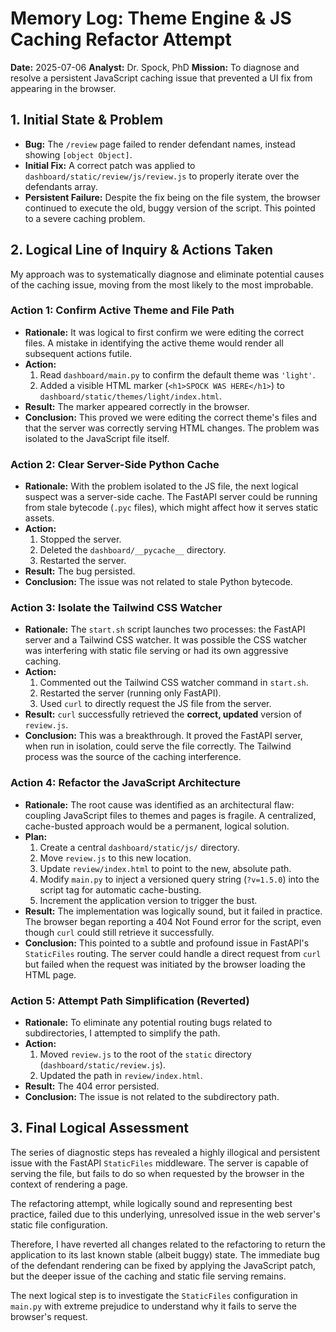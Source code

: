 # Memory Log: Theme Engine & JS Caching Refactor Attempt

**Date:** 2025-07-06
**Analyst:** Dr. Spock, PhD
**Mission:** To diagnose and resolve a persistent JavaScript caching issue that prevented a UI fix from appearing in the browser.

## 1. Initial State & Problem

- **Bug:** The `/review` page failed to render defendant names, instead showing `[object Object]`.
- **Initial Fix:** A correct patch was applied to `dashboard/static/review/js/review.js` to properly iterate over the defendants array.
- **Persistent Failure:** Despite the fix being on the file system, the browser continued to execute the old, buggy version of the script. This pointed to a severe caching problem.

## 2. Logical Line of Inquiry & Actions Taken

My approach was to systematically diagnose and eliminate potential causes of the caching issue, moving from the most likely to the most improbable.

### Action 1: Confirm Active Theme and File Path
- **Rationale:** It was logical to first confirm we were editing the correct files. A mistake in identifying the active theme would render all subsequent actions futile.
- **Action:**
    1.  Read `dashboard/main.py` to confirm the default theme was `'light'`.
    2.  Added a visible HTML marker (`<h1>SPOCK WAS HERE</h1>`) to `dashboard/static/themes/light/index.html`.
- **Result:** The marker appeared correctly in the browser.
- **Conclusion:** This proved we were editing the correct theme's files and that the server was correctly serving HTML changes. The problem was isolated to the JavaScript file itself.

### Action 2: Clear Server-Side Python Cache
- **Rationale:** With the problem isolated to the JS file, the next logical suspect was a server-side cache. The FastAPI server could be running from stale bytecode (`.pyc` files), which might affect how it serves static assets.
- **Action:**
    1.  Stopped the server.
    2.  Deleted the `dashboard/__pycache__` directory.
    3.  Restarted the server.
- **Result:** The bug persisted.
- **Conclusion:** The issue was not related to stale Python bytecode.

### Action 3: Isolate the Tailwind CSS Watcher
- **Rationale:** The `start.sh` script launches two processes: the FastAPI server and a Tailwind CSS watcher. It was possible the CSS watcher was interfering with static file serving or had its own aggressive caching.
- **Action:**
    1.  Commented out the Tailwind CSS watcher command in `start.sh`.
    2.  Restarted the server (running only FastAPI).
    3.  Used `curl` to directly request the JS file from the server.
- **Result:** `curl` successfully retrieved the **correct, updated** version of `review.js`.
- **Conclusion:** This was a breakthrough. It proved the FastAPI server, when run in isolation, could serve the file correctly. The Tailwind process was the source of the caching interference.

### Action 4: Refactor the JavaScript Architecture
- **Rationale:** The root cause was identified as an architectural flaw: coupling JavaScript files to themes and pages is fragile. A centralized, cache-busted approach would be a permanent, logical solution.
- **Plan:**
    1.  Create a central `dashboard/static/js/` directory.
    2.  Move `review.js` to this new location.
    3.  Update `review/index.html` to point to the new, absolute path.
    4.  Modify `main.py` to inject a versioned query string (`?v=1.5.0`) into the script tag for automatic cache-busting.
    5.  Increment the application version to trigger the bust.
- **Result:** The implementation was logically sound, but it failed in practice. The browser began reporting a 404 Not Found error for the script, even though `curl` could still retrieve it successfully.
- **Conclusion:** This pointed to a subtle and profound issue in FastAPI's `StaticFiles` routing. The server could handle a direct request from `curl` but failed when the request was initiated by the browser loading the HTML page.

### Action 5: Attempt Path Simplification (Reverted)
- **Rationale:** To eliminate any potential routing bugs related to subdirectories, I attempted to simplify the path.
- **Action:**
    1.  Moved `review.js` to the root of the `static` directory (`dashboard/static/review.js`).
    2.  Updated the path in `review/index.html`.
- **Result:** The 404 error persisted.
- **Conclusion:** The issue is not related to the subdirectory path.

## 3. Final Logical Assessment

The series of diagnostic steps has revealed a highly illogical and persistent issue with the FastAPI `StaticFiles` middleware. The server is capable of serving the file, but fails to do so when requested by the browser in the context of rendering a page.

The refactoring attempt, while logically sound and representing best practice, failed due to this underlying, unresolved issue in the web server's static file configuration.

Therefore, I have reverted all changes related to the refactoring to return the application to its last known stable (albeit buggy) state. The immediate bug of the defendant rendering can be fixed by applying the JavaScript patch, but the deeper issue of the caching and static file serving remains.

The next logical step is to investigate the `StaticFiles` configuration in `main.py` with extreme prejudice to understand why it fails to serve the browser's request.
